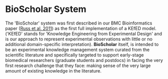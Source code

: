 BioScholar System
===

The 'BioScholar' system was first described in our BMC Bioinformatics paper ([Russ et al. 2011](http://www.biomedcentral.com/1471-2105/12/351)) as the first full implementation of a KEfED model. ('KEfED' stands for 'Knowledge Engineering from Experimental Design' and is our approach to represent experimental observations with little or no additional domain-specific interpretation). **BioScholar** itself, is intended to be an experimental knowledge management system curated from the scientific literature and specifically targeted to support early-stage biomedical researchers (graduate students and postdocs) in facing the very first research challenge that they face: making sense of the very large amount of existing knowledge in the literature.